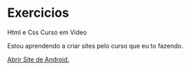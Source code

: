 # Exercicios
 Html e Css Curso em Video

Estou aprendendo a criar sites pelo curso que eu to fazendo.

<a href="https://juliapaz.github.io/Exercicios/desafio010/android.html">Abrir Site de Android.